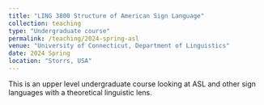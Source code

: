 ```yaml
---
title: "LING 3800 Structure of American Sign Language"
collection: teaching
type: "Undergraduate course"
permalink: /teaching/2024-spring-asl
venue: "University of Connecticut, Department of Linguistics"
date: 2024 Spring
location: "Storrs, USA"
---
```


This is an upper level undergraduate course looking at ASL and other sign languages with a theoretical linguistic lens.

 
